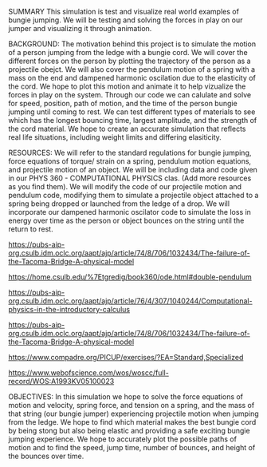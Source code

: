 SUMMARY
This simulation is test and visualize real world examples of bungie jumping. We will be testing and solving the forces in play on our jumper and visualizing it through animation.

BACKGROUND:
The motivation behind this project is to simulate the motion of a person jumping from the ledge with a bungie cord. We will cover the different forces on the person by plotting the trajectory of the person as a projectile obejct. We will also cover the pendulum motion of a spring with a mass on the end and dampened harmonic oscilation due to the elasticity of the cord. We hope to plot this motion and animate it to help vizualize the forces in play on the system. Through our code we can calulate and solve for speed, position, path of motion, and the time of the person bungie jumping until coming to rest. We can test different types of materials to see which has the longest bouncing time, largest amplitude, and the strength of the cord material. We hope to create an accurate simulation that reflects real life situations, including weight limits and differing elasiticity.

RESOURCES:
We will refer to the standard regulations for bungie jumping, force equations of torque/ strain on a spring, pendulum motion equations, and projectile motion of an object. We will be including data and code given in our PHYS 360 - COMPUTATIONAL PHYSICS clas. (Add more resources as you find them). We will modify the code of our projectile motion and pendulum code, modifying them to simulate a projectile object attached to a spring being dropped or launched from the ledge of a drop. We will incorporate our dampened harmonic oscilator code to simulate the loss in energy over time as the person or object bounces on the string until the return to rest.

https://pubs-aip-org.csulb.idm.oclc.org/aapt/ajp/article/74/8/706/1032434/The-failure-of-the-Tacoma-Bridge-A-physical-model

https://home.csulb.edu/%7Etgredig/book360/ode.html#double-pendulum

https://pubs-aip-org.csulb.idm.oclc.org/aapt/ajp/article/76/4/307/1040244/Computational-physics-in-the-introductory-calculus

https://pubs-aip-org.csulb.idm.oclc.org/aapt/ajp/article/74/8/706/1032434/The-failure-of-the-Tacoma-Bridge-A-physical-model

https://www.compadre.org/PICUP/exercises/?EA=Standard,Specialized

https://www.webofscience.com/wos/woscc/full-record/WOS:A1993KV05100023

OBJECTIVES:
In this simulation we hope to solve the force equations of motion and velocity, spring force, and tension on a spring, and the mass of that string (our bungie jumper) experiencing projectile motion when jumping from the ledge. We hope to find which material makes the best bungie cord by being stong but also being elastic and providing a safe exciting bungie jumping experience. We hope to accurately plot the possible paths of motion and to find the speed, jump time, number of bounces, and height of the bounces over time.
